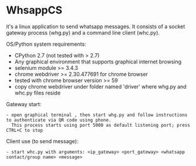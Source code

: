 # WhsappCS

it's a linux application to send whatsapp messages. 
It consists of a socket gateway process (whg.py) and a command line client (whc.py).

OS/Python system requirements:

- CPython 2.7 (not tested with > 2.7)
- Any graphical environment that supports graphical internet browsing 
- selenium module >= 3.4.3
- chrome webdriver >= 2.30.477691 for chrome browser
- tested with chrome browser version >= 59
- copy chrome webdriver under folder named 'driver' where whg.py and whc.py files reside


Gateway start:

	- open graphical terminal , then start whg.py and follow instructions to authenticate via QR code using phone.
	  This process starts using port 5000 as default listening port; press CTRL+C to stop

Client use (to send message):

	- start whc.py with arguments: <ip_gateway> <port_gateway> <whatsapp contact/group name> <message>
